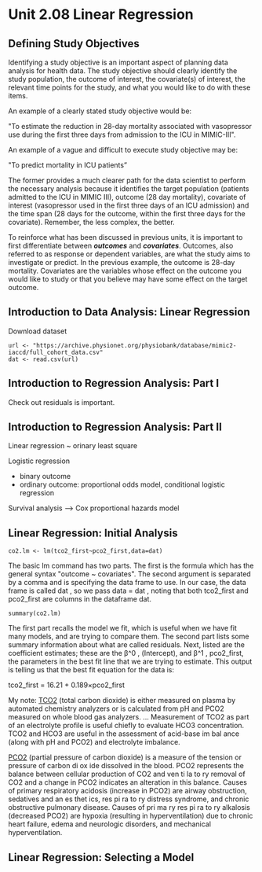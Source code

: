 # Unit 2.08 Linear Regression

## Defining Study Objectives

Identifying a study objective is an important aspect of planning data analysis for health data. The study objective should clearly identify the study population, the outcome of interest, the covariate(s) of interest, the relevant time points for the study, and what you would like to do with these items.

An example of a clearly stated study objective would be:

"To estimate the reduction in 28-day mortality associated with vasopressor use during the first three days from admission to the ICU in MIMIC-III".

An example of a vague and difficult to execute study objective may be:

"To predict mortality in ICU patients”

The former provides a much clearer path for the data scientist to perform the necessary analysis because it identifies the target population (patients admitted to the ICU in MIMIC III), outcome (28 day mortality), covariate of interest (vasopressor used in the first three days of an ICU admission) and the time span (28 days for the outcome, within the first three days for the covariate). Remember, the less complex, the better.

To reinforce what has been discussed in previous units, it is important to first differentiate between ***outcomes*** and ***covariates***. Outcomes, also referred to as response or dependent variables, are what the study aims to investigate or predict. In the previous example, the outcome is 28-day mortality. Covariates are the variables whose effect on the outcome you would like to study or that you believe may have some effect on the target outcome.

## Introduction to Data Analysis: Linear Regression

Download dataset
```{r}
url <- "https://archive.physionet.org/physiobank/database/mimic2-iaccd/full_cohort_data.csv"
dat <- read.csv(url)
```

## Introduction to Regression Analysis: Part I

Check out residuals is important.

## Introduction to Regression Analysis: Part II

Linear regression ~ orinary least square

Logistic regression
  * binary outcome
  * ordinary outcome: proportional odds model, conditional logistic regression
  
Survival analysis --> Cox proportional hazards model

## Linear Regression: Initial Analysis

```
co2.lm <- lm(tco2_first~pco2_first,data=dat)
```

The basic lm command has two parts. The first is the formula which has the general syntax "outcome ~ covariates".
The second argument is separated by a comma and is specifying the data frame to use. 
In our case, the data frame is called dat , so we pass data = dat , noting that both tco2_first and pco2_first are columns in the dataframe dat.

```
summary(co2.lm)
```

The first part recalls the model we fit, which is useful when we have fit many models, and are trying to compare them. The second part lists some summary information about what are called residuals. Next, listed are the coefficient estimates; these are the  β^0 , (Intercept), and  β^1 , pco2_first, the parameters in the best fit line that we are trying to estimate. This output is telling us that the best fit equation for the data is:

tco2_first = 16.21 + 0.189×pco2_first

My note:
[TCO2](https://harvardapparatus.com/media/harvard/pdf/OT20.pdf) (total carbon dioxide) is either measured on plasma by automated chemistry analyzers or is calculated from pH and PCO2 measured on whole blood gas analyzers.
... Measurement of TCO2 as part of an electrolyte profile is useful chiefly
to evaluate HCO3 concentration. TCO2 and HCO3 are useful in the assessment of acid-base im bal ance
(along with pH and PCO2) and electrolyte imbalance.

[PCO2](https://harvardapparatus.com/media/harvard/pdf/OT20.pdf) (partial pressure of carbon dioxide) is a measure of the tension or pressure of carbon
di ox ide dissolved in the blood. PCO2 represents the balance between cellular production of CO2 and
ven ti la to ry removal of CO2 and a change in PCO2 indicates an alteration in this balance. Causes of
primary respiratory acidosis (increase in PCO2) are airway obstruction, sedatives and an es thet ics,
res pi ra to ry distress syndrome, and chronic obstructive pulmonary disease. Causes of pri ma ry
res pi ra to ry alkalosis (decreased PCO2) are hypoxia (resulting in hyperventilation) due to chronic heart
failure, edema and neurologic disorders, and mechanical hyperventilation.

## Linear Regression: Selecting a Model


  
